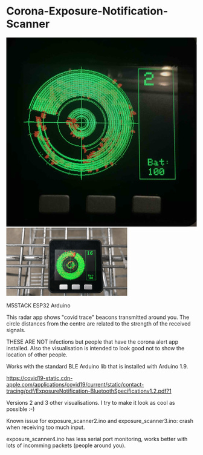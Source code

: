 # Corona-Exposure-Notification-Scanner

![Scan](https://github.com/KoenVdH/Corona-Exposure-Notification-Scanner/blob/main/screen3.jpg)
![Scanning](https://github.com/KoenVdH/Corona-Exposure-Notification-Scanner/blob/main/scan.gif)

M5STACK ESP32 Arduino

This radar app shows "covid trace" beacons transmitted around you.
The circle distances from the centre are related to the strength of the received signals.

THESE ARE NOT infections but people that have the corona alert app installed.
Also the visualisation is intended to look good not to show the location of other people.

Works with the standard BLE Arduino lib that is installed with Arduino 1.9.

https://covid19-static.cdn-apple.com/applications/covid19/current/static/contact-tracing/pdf/ExposureNotification-BluetoothSpecificationv1.2.pdf?1

Versions 2 and 3 other visualisations. I try to make it look as cool as possible :-)

Known issue for exposure_scanner2.ino and exposure_scanner3.ino: crash when receiving too much input.

exposure_scanner4.ino has less serial port monitoring, works better with lots of incomming packets (people around you).

